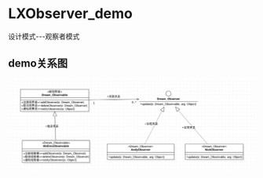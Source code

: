 # LXObserver_demo
设计模式---观察者模式


## demo关系图 <br>

![观察者模式关系图](https://github.com/lionsom/LXObserver_demo/blob/master/关系图.png)
